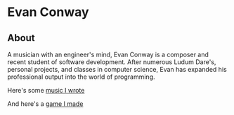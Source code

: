 # Evan Conway

## About

A musician with an engineer's mind, Evan Conway is a composer and recent student of software development. After numerous Ludum Dare's, personal projects, and classes in computer science, Evan has expanded his professional output into the world of programming.

Here's some [music I wrote](https://www.licenselab.com/search/tracks/list/k_conway/)  

And here's a [game I made](https://gla55world.itch.io/the-evil-tower)  

